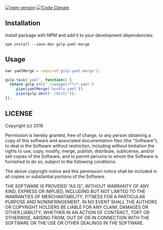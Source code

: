 [![npm version](https://badge.fury.io/js/gulp-yaml-merge.svg)](https://badge.fury.io/js/gulp-yaml-merge)
[![Code Climate](https://codeclimate.com/github/ivansky/gulp-yaml-merge/badges/gpa.svg)](https://codeclimate.com/github/ivansky/gulp-yaml-merge)

## Installation

Install package with NPM and add it to your development dependencies:

`npm install --save-dev gulp-yaml-merge`

## Usage

```js
var yamlMerge = require('gulp-yaml-merge');

gulp.task('yaml', function() {
  return gulp.src('./swagger/**/*.yaml')
    .pipe(yamlMerge('bundle.yaml'))
    .pipe(gulp.dest('./dist/'));
});
```

## LICENSE

Copyright (c) 2016

Permission is hereby granted, free of charge, to any person obtaining 
a copy of this software and associated documentation files (the "Software"), 
to deal in the Software without restriction, including without limitation 
the rights to use, copy, modify, merge, publish, distribute, sublicense, 
and/or sell copies of the Software, and to permit persons to whom 
the Software is furnished to do so, subject to the following conditions:

The above copyright notice and this permission notice shall be included 
in all copies or substantial portions of the Software.

THE SOFTWARE IS PROVIDED "AS IS", WITHOUT WARRANTY OF ANY KIND, 
EXPRESS OR IMPLIED, INCLUDING BUT NOT LIMITED TO THE WARRANTIES 
OF MERCHANTABILITY, FITNESS FOR A PARTICULAR PURPOSE AND NONINFRINGEMENT. 
IN NO EVENT SHALL THE AUTHORS OR COPYRIGHT HOLDERS BE LIABLE FOR ANY CLAIM, 
DAMAGES OR OTHER LIABILITY, WHETHER IN AN ACTION OF CONTRACT, 
TORT OR OTHERWISE, ARISING FROM, OUT OF OR IN CONNECTION WITH 
THE SOFTWARE OR THE USE OR OTHER DEALINGS IN THE SOFTWARE.
